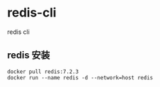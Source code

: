 # redis-cli
redis cli

## redis 安装
    docker pull redis:7.2.3
    docker run --name redis -d --network=host redis